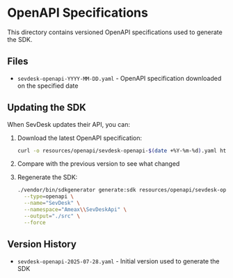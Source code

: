 # OpenAPI Specifications

This directory contains versioned OpenAPI specifications used to generate the SDK.

## Files

- `sevdesk-openapi-YYYY-MM-DD.yaml` - OpenAPI specification downloaded on the specified date

## Updating the SDK

When SevDesk updates their API, you can:

1. Download the latest OpenAPI specification:
   ```bash
   curl -o resources/openapi/sevdesk-openapi-$(date +%Y-%m-%d).yaml https://api.sevdesk.de/openapi.yaml
   ```

2. Compare with the previous version to see what changed

3. Regenerate the SDK:
   ```bash
   ./vendor/bin/sdkgenerator generate:sdk resources/openapi/sevdesk-openapi-$(date +%Y-%m-%d).yaml \
     --type=openapi \
     --name="SevDesk" \
     --namespace="Ameax\\SevDeskApi" \
     --output="./src" \
     --force
   ```

## Version History

- `sevdesk-openapi-2025-07-28.yaml` - Initial version used to generate the SDK